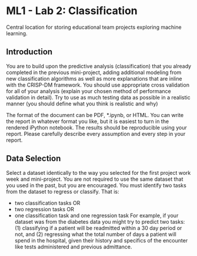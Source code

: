 # ML1 - Lab 2: Classification
Central location for storing educational team projects exploring machine learning.

## Introduction
You are to build upon the predictive analysis (classification) that you already completed in the
previous mini-project, adding additional modeling from new classification algorithms as well as
more explanations that are inline with the CRISP-DM framework. You should use appropriate cross
validation for all of your analysis (explain your chosen method of performance validation in detail).
Try to use as much testing data as possible in a realistic manner (you should define what you think
is realistic and why)

The format of the document can be PDF, *.ipynb, or HTML. You can write the report in whatever format 
you like, but it is easiest to turn in the rendered iPython notebook. The results should be 
reproducible using your report. Please carefully describe every assumption and every step in your report.

## Data Selection
Select a dataset identically to the way you selected for the first project work week and mini-project.
You are not required to use the same dataset that you used in the past, but you are encouraged.
You must identify two tasks from the dataset to regress or classify. That is:
* two classification tasks OR
* two regression tasks OR
* one classification task and one regression task
For example, if your dataset was from the diabetes data you might try to predict two tasks: (1)
classifying if a patient will be readmitted within a 30 day period or not, and (2) regressing what the
total number of days a patient will spend in the hospital, given their history and specifics of the
encounter like tests administered and previous admittance.
